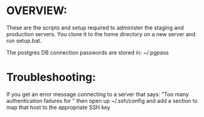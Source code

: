 # OVERVIEW:
These are the scripts and setup required to administer the staging and production servers.
You clone it to the home directory on a new server and run setup.bat.

The postgres DB connection passwords are stored in: ~/.pgpass

# Troubleshooting:
If you get an error message connecting to a server that says: "Too many authentication failures for <blah>"
then open up ~/.ssh/config and add a section to map that host to the appropriate SSH key
